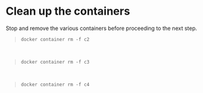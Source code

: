 # Clean up the containers

Stop and remove  the various containers before proceeding to the  next step.

> `docker container rm -f c2`

<br/>

> `docker container rm -f c3`

<br/>

> `docker container rm -f c4`

<br/>
